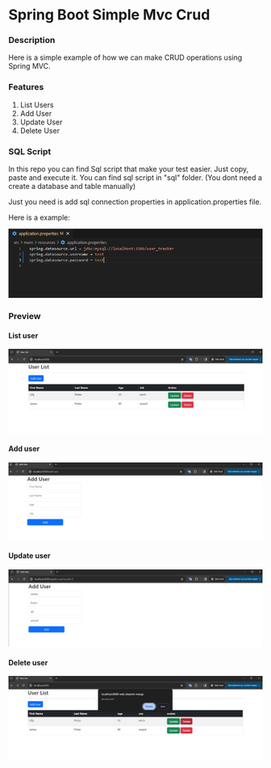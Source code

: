 # Spring Boot Simple Mvc Crud

### Description
Here is a simple example of how we can make CRUD operations using Spring MVC.  

### Features

1. List Users
2. Add User
3. Update User
4. Delete User

### SQL Script

In this repo you can find Sql script that make your test easier. Just copy, paste and execute it. You can find sql script in "sql" folder.
(You dont need a create a database and table manually)

Just you need is add sql connection properties in application.properties file.

Here is a example: 

![application properties](https://raw.githubusercontent.com/ademberk90/spring-boot-simple-mvc-crud/main/images/application_properties.PNG)


### Preview

#### List user

![list](https://raw.githubusercontent.com/ademberk90/spring-boot-simple-mvc-crud/main/images/list.PNG)

#### Add user

![add](https://raw.githubusercontent.com/ademberk90/spring-boot-simple-mvc-crud/main/images/add.PNG)

#### Update user

![update](https://raw.githubusercontent.com/ademberk90/spring-boot-simple-mvc-crud/main/images/update.PNG)

#### Delete user

![delete](https://raw.githubusercontent.com/ademberk90/spring-boot-simple-mvc-crud/main/images/delete.PNG)



